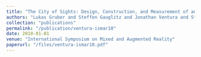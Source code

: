 ```yaml
---
title: "The City of Sights: Design, Construction, and Measurement of an Augmented Reality Stage Set"
authors: "Lukas Gruber and Steffen Gauglitz and Jonathan Ventura and Stefanie Zollmann and Manuel Huber and Michael Schlegel and Gudrun Klinker and Dieter Schmalstieg and Tobias H{\"o}llerer"
collection: "publications"
permalink: "/publication/ventura-ismar10"
date: 2010-01-01
venue: "International Symposium on Mixed and Augmented Reality"
paperurl: "/files/ventura-ismar10.pdf"
---
```


